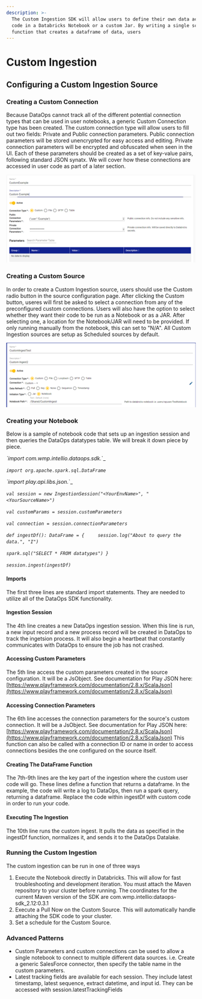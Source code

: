 ```yaml
---
description: >-
  The Custom Ingestion SDK will allow users to define their own data acquisition
  code in a Databricks Notebook or a custom Jar. By writing a single scala
  function that creates a dataframe of data, users
---
```


# Custom Ingestion

## Configuring a Custom Ingestion Source

### Creating a Custom Connection

Because DataOps cannot track all of the different potential connection types that can be used in user notebooks, a generic Custom Connection type has been created. The custom connection type will allow users to fill out two fields: Private and Public connection parameters. Public connection parameters will be stored unencrypted for easy access and editing. Private connection parameters will be encrypted and obfuscated when seen in the UI. Each of these parameters should be created as a set of key-value pairs, following standard JSON synatx. We will cover how these connections are accessed in user code as part of a later section.

![Custom Connection](../.gitbook/assets/image%20%28334%29.png)

### Creating a Custom Source

In order to create a Custom Ingestion source, users should use the Custom radio button in the source configuration page. After clicking the Custom button, useres will first be asked to select a connection from any of the preconfigured custom connections. Users will also have the option to select whether they want their code to be run as a Notebook or as a JAR. After selecting one, a location for the Notebook/JAR will need to be provided. If only running manually from the notebook, this can set to "N/A". All Custom Ingestion sources are setup as Scheduled sources by default.

![Custom Source Screen](../.gitbook/assets/image%20%28336%29.png)

### Creating your Notebook

Below is a sample of notebook code that sets up an ingestion session and then queries the DataOps datatypes table. We will break it down piece by piece.

_\`import com.wmp.intellio.dataops.sdk._\`\_

_`import org.apache.spark.sql.DataFrame`_

_\`import play.api.libs.json._\`\_

_`val session = new IngestionSession("<YourEnvName>", "<YourSourceName>")`_

_`val customParams = session.customParameters`_

_`val connection = session.connectionParameters`_

_`def ingestDf(): DataFrame = {    
session.log("About to query the data.", "I")`_

_`spark.sql("SELECT * FROM datatypes") }`_

_`session.ingest(ingestDf)`_

#### Imports

The first three lines are standard import statements. They are needed to utilize all of the DataOps SDK functionality.

#### Ingestion Session

The 4th line creates a new DataOps ingestion session. When this line is run, a new input record and a new process record will be created in DataOps to track the ingetsion process. It will also begin a heartbeat that constantly communicates with DataOps to ensure the job has not crashed.

#### Accessing Custom Parameters

The 5th line access the custom parameters created in the source configuration. It will be a JsObject. See documentation for Play JSON here: [https://www.playframework.com/documentation/2.8.x/ScalaJson](https://www.playframework.com/documentation/2.8.x/ScalaJson)

#### Accessing Connection Parameters

The 6th line accesses the connection parameters for the source's custom connection. It will be a JsObject. See documentation for Play JSON here: [https://www.playframework.com/documentation/2.8.x/ScalaJson](https://www.playframework.com/documentation/2.8.x/ScalaJson) This function can also be called with a connection ID or name in order to access connections besides the one configured on the source itself.

#### Creating The DataFrame Function

The 7th-9th lines are the key part of the ingestion where the custom user code will go. These lines define a function that returns a dataframe. In the example, the code will write a log to DataOps, then run a spark query, returning a dataframe. Replace the code within ingestDf with custom code in order to run your code.

#### Executing The Ingestion

The 10th line runs the custom ingest. It pulls the data as specified in the ingestDf function, normalizes it, and sends it to the DataOps Datalake.

### Running the Custom Ingestion

The custom ingestion can be run in one of three ways

1. Execute the Notebook directly in Databricks. This will allow for fast troubleshooting and development iteration. You must attach the Maven repository to your cluster before running. The coordinates for the current Maven version of the SDK are com.wmp.intellio:dataops-sdk\_2.12:0.3.1
2. Execute a Pull Now on the Custom Source. This will automatically handle attaching the SDK code to your cluster.
3. Set a schedule for the Custom Source.

### Advanced Patterns

* Custom Parameters and custom connections can be used to allow a single notebook to connect to multiple different data sources. i.e. Create a generic SalesForce connector, then specify the table name in the custom parameters.
* Latest tracking fields are available for each session. They include latest timestamp, latest sequence, extract datetime, and input id. They can be accessed with session.latestTrackingFields

